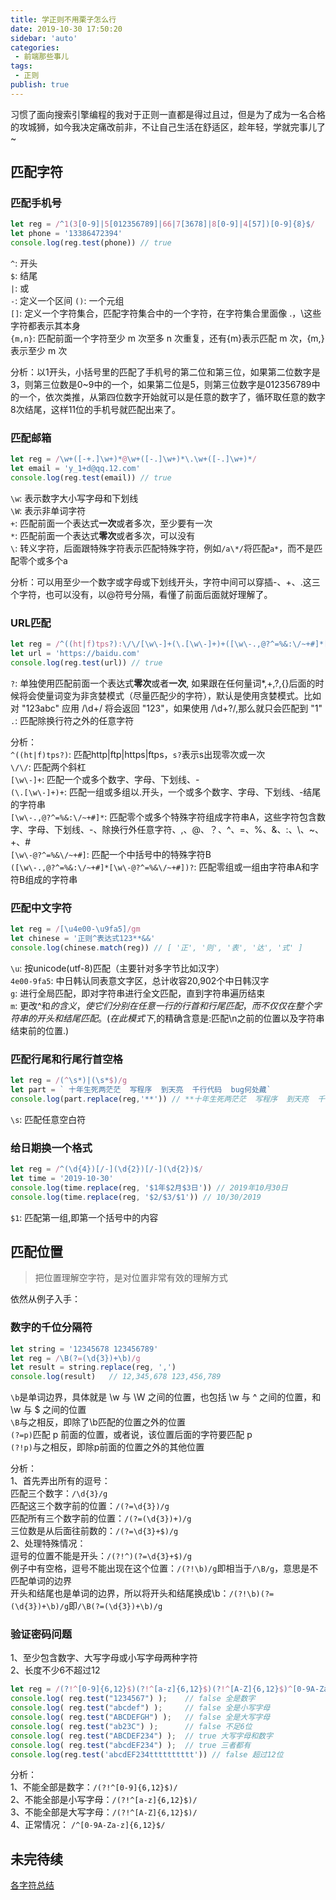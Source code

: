 ```yaml
--- 
title: 学正则不用栗子怎么行
date: 2019-10-30 17:50:20
sidebar: 'auto'
categories: 
 - 前端那些事儿
tags: 
 - 正则
publish: true
---
```

习惯了面向搜索引擎编程的我对于正则一直都是得过且过，但是为了成为一名合格的攻城狮，如今我决定痛改前非，不让自己生活在舒适区，趁年轻，学就完事儿了~

## 匹配字符

### 匹配手机号

```js
let reg = /^1(3[0-9]|5[012356789]|66|7[3678]|8[0-9]|4[57])[0-9]{8}$/
let phone = '13386472394'
console.log(reg.test(phone)) // true
```  

`^`: 开头  
`$`: 结尾  
`|`: 或  
`-`: 定义一个区间
`()`: 一个元组  
`[]`: 定义一个字符集合，匹配字符集合中的一个字符，在字符集合里面像 .，\这些字符都表示其本身  
`{m,n}`: 匹配前面一个字符至少 m 次至多 n 次重复，还有{m}表示匹配 m 次，{m,}表示至少 m 次  

分析：以1开头，小括号里的匹配了手机号的第二位和第三位，如果第二位数字是3，则第三位数是0~9中的一个，如果第二位是5，则第三位数字是012356789中的一个，依次类推，从第四位数字开始就可以是任意的数字了，循环取任意的数字8次结尾，这样11位的手机号就匹配出来了。

### 匹配邮箱

```js
let reg = /\w+([-+.]\w+)*@\w+([-.]\w+)*\.\w+([-.]\w+)*/
let email = 'y_1+d@qq.12.com'
console.log(reg.test(email)) // true
```

`\w`: 表示数字大小写字母和下划线  
`\W`: 表示非单词字符  
`+`: 匹配前面一个表达式**一次**或者多次，至少要有一次  
`*`: 匹配前面一个表达式**零次**或者多次，可以没有  
`\`: 转义字符，后面跟特殊字符表示匹配特殊字符，例如`/a\*/`将匹配`a*`，而不是匹配零个或多个a  

分析：可以用至少一个数字或字母或下划线开头，字符中间可以穿插-、+、.这三个字符，也可以没有，以@符号分隔，看懂了前面后面就好理解了。  

### URL匹配

```js
let reg = /^((ht|f)tps?):\/\/[\w\-]+(\.[\w\-]+)+([\w\-.,@?^=%&:\/~+#]*[\w\-@?^=%&\/~+#])?$/
let url = 'https://baidu.com'
console.log(reg.test(url)) // true
```

`?`: 单独使用匹配前面一个表达式**零次**或者**一次**, 如果跟在任何量词*,+,?,{}后面的时候将会使量词变为非贪婪模式（尽量匹配少的字符），默认是使用贪婪模式。比如对 "123abc" 应用 /\d+/ 将会返回 "123"，如果使用 /\d+?/,那么就只会匹配到 "1"  
`.`: 匹配除换行符之外的任意字符

分析：  
`^((ht|f)tps?)`: 匹配http|ftp|https|ftps，`s?`表示s出现零次或一次  
`\/\/`: 匹配两个斜杠  
`[\w\-]+`: 匹配一个或多个数字、字母、下划线、-  
`(\.[\w\-]+)+`: 匹配一组或多组以.开头，一个或多个数字、字母、下划线、-结尾的字符串  
`[\w\-.,@?^=%&:\/~+#]*`: 匹配零个或多个特殊字符组成字符串A，这些字符包含数字、字母、下划线、-、除换行外任意字符、,、@、？、^、=、%、&、:、\、~、+、#  
`[\w\-@?^=%&\/~+#]`: 匹配一个中括号中的特殊字符B  
`([\w\-.,@?^=%&:\/~+#]*[\w\-@?^=%&\/~+#])?`: 匹配零组或一组由字符串A和字符B组成的字符串  

### 匹配中文字符

```js
let reg = /[\u4e00-\u9fa5]/gm
let chinese = '正则^表达式123**&&'
console.log(chinese.match(reg)) // [ '正', '则', '表', '达', '式' ]
```

`\u`: 按unicode(utf-8)匹配（主要针对多字节比如汉字）  
`4e00-9fa5`: 中日韩认同表意文字区，总计收容20,902个中日韩汉字  
`g`: 进行全局匹配，即对字符串进行全文匹配，直到字符串遍历结束  
`m`: 更改^和$的含义，使它们分别在任意一行的行首和行尾匹配，而不仅仅在整个字符串的开头和结尾匹配。(在此模式下,$的精确含意是:匹配\n之前的位置以及字符串结束前的位置.)  

### 匹配行尾和行尾行首空格

```js
let reg = /(^\s*)|(\s*$)/g
let part = ` 十年生死两茫茫  写程序  到天亮  千行代码  bug何处藏`
console.log(part.replace(reg,'**')) // **十年生死两茫茫  写程序  到天亮  千行代码  bug何处藏**
```

`\s`: 匹配任意空白符  

### 给日期换一个格式

```js
let reg = /^(\d{4})[/-](\d{2})[/-](\d{2})$/
let time = '2019-10-30'
console.log(time.replace(reg, '$1年$2月$3日')) // 2019年10月30日
console.log(time.replace(reg, '$2/$3/$1')) // 10/30/2019
```

`$1`: 匹配第一组,即第一个括号中的内容

## 匹配位置

> 把位置理解空字符，是对位置非常有效的理解方式  

依然从例子入手：

### 数字的千位分隔符

```js
let string = '12345678 123456789'
let reg = /\B(?=(\d{3})+\b)/g
let result = string.replace(reg, ',')
console.log(result)   // 12,345,678 123,456,789
```

`\b`是单词边界，具体就是 \w 与 \W 之间的位置，也包括 \w 与 ^ 之间的位置，和 \w 与 $ 之间的位置  
`\B`与之相反，即除了\b匹配的位置之外的位置  
`(?=p)`匹配 p 前面的位置，或者说，该位置后面的字符要匹配 p  
`(?!p)`与之相反，即除p前面的位置之外的其他位置  

分析：  
1、首先弄出所有的逗号：  
    匹配三个数字：`/\d{3}/g`  
    匹配这三个数字前的位置：`/(?=\d{3})/g`  
    匹配所有三个数字前的位置：`/(?=(\d{3})+)/g`  
    三位数是从后面往前数的：`/(?=\d{3}+$)/g`  
2、处理特殊情况：  
    逗号的位置不能是开头：`/(?!^)(?=\d{3}+$)/g`  
    例子中有空格，逗号不能出现在这个位置：`/(?!\b)/g`即相当于`/\B/g`，意思是不匹配单词的边界  
    开头和结尾也是单词的边界，所以将开头和结尾换成\b：`/(?!\b)(?=(\d{3})+\b)/g`即`/\B(?=(\d{3})+\b)/g`  

### 验证密码问题

1、至少包含数字、大写字母或小写字母两种字符  
2、长度不少6不超过12

```js
let reg = /(?!^[0-9]{6,12}$)(?!^[a-z]{6,12}$)(?!^[A-Z]{6,12}$)^[0-9A-Za-z]{6,12}$/;
console.log( reg.test("1234567") );    // false 全是数字
console.log( reg.test("abcdef") );     // false 全是小写字母
console.log( reg.test("ABCDEFGH") );   // false 全是大写字母
console.log( reg.test("ab23C") );      // false 不足6位
console.log( reg.test("ABCDEF234") );  // true 大写字母和数字
console.log( reg.test("abcdEF234") );  // true 三者都有
console.log(reg.test('abcdEF234tttttttttt')) // false 超过12位
```

分析：  
1、不能全部是数字：`/(?!^[0-9]{6,12}$)/`  
2、不能全部是小写字母：`/(?!^[a-z]{6,12}$)/`  
3、不能全部是大写字母：`/(?!^[A-Z]{6,12}$)/`  
4、正常情况： `/^[0-9A-Za-z]{6,12}$/`

## 未完待续

[各字符总结](https://www.baidufe.com/item/eb10deb92f2c05ca32cf.html)
